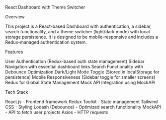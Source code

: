 React Dashboard with Theme Switcher

Overview

This project is a React-based Dashboard with authentication, a sidebar, search functionality, and a theme switcher (light/dark mode) with local storage persistence. It is designed to be mobile-responsive and includes a Redux-managed authentication system.

Features

User Authentication (Redux-based auth state management) Sidebar Navigation with essential dashboard links Search Functionality with Debounce Optimization Dark/Light Mode Toggle (Stored in localStorage for persistence) Mobile Responsiveness (Sidebar toggle for smaller screens) Redux for Global State Management Mock API Integration using MockAPI

Tech Stack

React.js - Frontend framework Redux Toolkit - State management Tailwind CSS - Styling Lodash (Debounce) - Optimized search functionality MockAPI - API to fetch user projects Axios - HTTP requests
